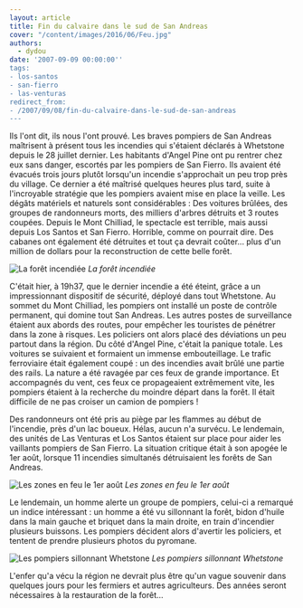 ```yaml
---
layout: article
title: Fin du calvaire dans le sud de San Andreas
cover: "/content/images/2016/06/Feu.jpg"
authors:
  - dydou
date: '2007-09-09 00:00:00''
tags:
- los-santos
- san-fierro
- las-venturas
redirect_from:
- /2007/09/08/fin-du-calvaire-dans-le-sud-de-san-andreas
---
```


Ils l'ont dit, ils nous l'ont prouvé. Les braves pompiers de San Andreas maîtrisent à présent tous les incendies qui s'étaient déclarés à Whetstone depuis le 28 juillet dernier. Les habitants d'Angel Pine ont pu rentrer chez eux sans danger, escortés par les pompiers de San Fierro. Ils avaient été évacués trois jours plutôt lorsqu'un incendie s'approchait un peu trop près du village. Ce dernier a été maîtrisé quelques heures plus tard, suite à l'incroyable stratégie que les pompiers avaient mise en place la veille. Les dégâts matériels et naturels sont considérables : Des voitures brûlées, des groupes de randonneurs morts, des milliers d'arbres détruits et 3 routes coupées. Depuis le Mont Chilliad, le spectacle est terrible, mais aussi depuis Los Santos et San Fierro. Horrible, comme on pourrait dire. Des cabanes ont également été détruites et tout ça devrait coûter... plus d'un million de dollars pour la reconstruction de cette belle forêt.

![La forêt incendiée](/content/images/2005/01/gallery2_0.jpg)
_La forêt incendiée_

C'était hier, à 19h37, que le dernier incendie a été éteint, grâce a un impressionnant dispositif de sécurité, déployé dans tout Whetstone. Au sommet du Mont Chilliad, les pompiers ont installé un poste de contrôle permanent, qui domine tout San Andreas. Les autres postes de surveillance étaient aux abords des routes, pour empêcher les touristes de pénétrer dans la zone à risques. Les policiers ont alors placé des déviations un peu partout dans la région. Du côté d'Angel Pine, c'était la panique totale. Les voitures se suivaient et formaient un immense embouteillage. Le trafic ferroviaire était également coupé : un des incendies avait brûlé une partie des rails. La nature a été ravagée par ces feux de grande importance. Et accompagnés du vent, ces feux ce propageaient extrêmement vite, les pompiers étaient à la recherche du moindre départ dans la forêt. Il était difficile de ne pas croiser un camion de pompiers !

Des randonneurs ont été pris au piège par les flammes au début de l'incendie, près d'un lac boueux. Hélas, aucun n'a survécu. Le lendemain, des unités de Las Venturas et Los Santos étaient sur place pour aider les vaillants pompiers de San Fierro. La situation critique était à son apogée le 1er août, lorsque 11 incendies simultanés détruisaient les forêts de San Andreas.

![Les zones en feu le 1er août](/content/images/2005/01/Incendie3.jpg)
_Les zones en feu le 1er août_

Le lendemain, un homme alerte un groupe de pompiers, celui-ci a remarqué un indice intéressant : un homme a été vu sillonnant la forêt, bidon d'huile dans la main gauche et briquet dans la main droite, en train d'incendier plusieurs buissons. Les pompiers décident alors d'avertir les policiers, et tentent de prendre plusieurs photos du pyromane.

![Les pompiers sillonnant Whetstone](/content/images/2005/01/gallery1_0.jpg)
_Les pompiers sillonnant Whetstone_

L'enfer qu'a vécu la région ne devrait plus être qu'un vague souvenir dans quelques jours pour les fermiers et autres agriculteurs. Des années seront nécessaires à la restauration de la forêt...